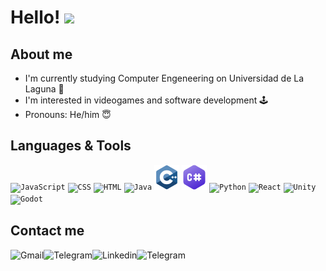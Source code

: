 # Hello! <img src="https://i.imgur.com/csn2hC2.gif" width="40" style="display: inline-block"></img>

## About me 

- I'm currently studying Computer Engeneering on Universidad de La Laguna 🎒
- I'm interested in videogames and software development 🕹️
- Pronouns: He/him 😇

## Languages & Tools

<code><img width="40" src="https://upload.wikimedia.org/wikipedia/commons/thumb/9/99/Unofficial_JavaScript_logo_2.svg/1280px-Unofficial_JavaScript_logo_2.svg.png" alt="JavaScript"></code>
<code><img width="40" src="https://upload.wikimedia.org/wikipedia/commons/thumb/d/d5/CSS3_logo_and_wordmark.svg/1200px-CSS3_logo_and_wordmark.svg.png" alt="CSS"></code>
<code><img width="40" src="https://upload.wikimedia.org/wikipedia/commons/thumb/6/61/HTML5_logo_and_wordmark.svg/768px-HTML5_logo_and_wordmark.svg.png" alt="HTML"></code>
<code><img width="40" src="https://external-content.duckduckgo.com/iu/?u=https%3A%2F%2Fcdn.freebiesupply.com%2Flogos%2Flarge%2F2x%2Fjava-logo-png-transparent.png&f=1&nofb=1" alt="Java"></code>
<code><img width="40" src="https://raw.githubusercontent.com/github/explore/main/topics/cpp/cpp.png" alt="C++"></code>
<code><img width="40" src="https://github.com/github/explore/blob/main/topics/csharp/csharp.png?raw=true" alt="C#"></code>
<code><img width="40" src="https://upload.wikimedia.org/wikipedia/commons/thumb/0/0a/Python.svg/1200px-Python.svg.png" alt="Python"></code>
<code><img width="40" src="https://upload.wikimedia.org/wikipedia/commons/thumb/a/a7/React-icon.svg/2300px-React-icon.svg.png" alt="React"></code>
<code><img width="40" src="https://cdn.worldvectorlogo.com/logos/unity-69.svg" alt="Unity"></code>
<code><img width="40" src="https://upload.wikimedia.org/wikipedia/commons/thumb/6/6a/Godot_icon.svg/600px-Godot_icon.svg.png" alt="Godot"></code>


## Contact me

[<img align="left" alt="Gmail" src="https://img.shields.io/badge/Gmail-D14836?style=for-the-badge&logo=gmail&logoColor=white" />][gmail]

[<img align="left" alt="Telegram" src="https://img.shields.io/badge/Twitter-2CA5E0?style=for-the-badge&logo=twitter&logoColor=white" />][twitter]

[<img align="left" alt="Linkedin" src="https://img.shields.io/badge/LinkedIn-0077B5?style=for-the-badge&logo=linkedin&logoColor=white" />][linkedin]

[<img align="left" alt="Telegram" src="https://img.shields.io/badge/Telegram-2CA5E0?style=for-the-badge&logo=telegram&logoColor=white" />][telegram]

[gmail]: diazmorondiego@gmail.com
[twitter]: https://twitter.com/Diegodm35_
[telegram]: https://t.me/diegodm35
[linkedin]: https://www.linkedin.com/in/diazmorondiego/
